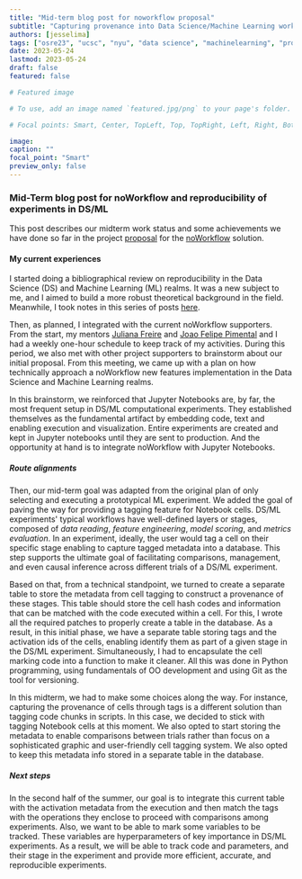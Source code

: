 ```yaml
---
title: "Mid-term blog post for noworkflow proposal"
subtitle: "Capturing provenance into Data Science/Machine Learning workflows" 
authors: [jesselima]
tags: ["osre23", "ucsc", "nyu", "data science", "machinelearning", "provenance", "reproducibility"]
date: 2023-05-24
lastmod: 2023-05-24
draft: false
featured: false

# Featured image

# To use, add an image named `featured.jpg/png` to your page's folder.

# Focal points: Smart, Center, TopLeft, Top, TopRight, Left, Right, BottomLeft, Bottom, BottomRight.

image:
caption: ""
focal_point: "Smart"
preview_only: false
---
```


### Mid-Term blog post for noWorkflow and reproducibility of experiments in DS/ML

This post describes our midterm work status and some achievements we have done so far in the project [proposal](https://docs.google.com/document/d/1YMtPjZXcgt5eplyxIgQE8IBpQIiRlB9eqVSQiIPhXNU/edit#heading=h.nnxl1g16trg0) for the [noWorkflow](https://ucsc-ospo.github.io/project/osre23/nyu/noworkflow/) solution. 


#### My current experiences

I started doing a bibliographical review on reproducibility in the  Data Science (DS) and Machine Learning (ML) realms. It was a new subject to me, and I aimed to build a more robust theoretical background in the field. Meanwhile, I took notes in this series of posts [here](https://jaglima.github.io/). 

Then, as planned, I integrated with the current noWorkflow supporters. From the start, my mentors [Juliana Freire](https://ucsc-ospo.github.io/author/juliana-freire/) and [Joao Felipe Pimental](https://ucsc-ospo.github.io/author/joao-felipe-pimentel/) and I had a weekly one-hour schedule to keep track of my activities. During this period, we also met with other project supporters to brainstorm about our initial proposal. From this meeting, we came up with a plan on how technically approach a noWorkflow new features implementation in the Data Science and Machine Learning realms. 

In this brainstorm, we reinforced that Jupyter Notebooks are, by far, the most frequent setup in DS/ML computational experiments. They established themselves as the fundamental artifact by embedding code, text and enabling execution and visualization. Entire experiments are created and kept in Jupyter notebooks until they are sent to production. And the opportunity at hand is to integrate noWorkflow with Jupyter Notebooks. 

##### Route alignments

Then, our mid-term goal was adapted from the original plan of only selecting and executing a prototypical ML experiment. We added the goal of paving the way for providing a tagging feature for Notebook cells. DS/ML experiments' typical workflows have well-defined layers or stages, composed of _data reading_, _feature engineering_, _model scoring_, and _metrics evaluation_.  In an experiment, ideally, the user would tag a cell on their specific stage enabling to capture tagged metadata into a database. This step supports the ultimate goal of facilitating comparisons, management, and even causal inference across different trials of a DS/ML experiment. 

Based on that, from a technical standpoint, we turned to create a separate table to store the metadata from cell tagging to construct a provenance of these stages. This table should store the cell hash codes and information that can be matched with the code executed within a cell. For this, I wrote all the required patches to properly create a table in the database. As a result, in this initial phase, we have a separate table storing tags and the activation ids of the cells, enabling identify them as part of a given stage in the DS/ML experiment. Simultaneously, I had to encapsulate the cell marking code into a function to make it cleaner. All this was done in Python programming, using fundamentals of OO development and using Git as the tool for versioning.

In this midterm, we had to make some choices along the way. For instance, capturing the provenance of cells through tags is a different solution than tagging code chunks in scripts. In this case, we decided to stick with tagging Notebook cells at this moment. We also opted to start storing the metadata to enable comparisons between trials rather than focus on a sophisticated graphic and user-friendly cell tagging system. We also opted to keep this metadata info stored in a separate table in the database.

##### Next steps

In the second half of the summer, our goal is to integrate this current table with the activation metadata from the execution and then match the tags with the operations they enclose to proceed with comparisons among experiments. Also, we want to be able to mark some variables to be tracked. These variables are hyperparameters of key importance in DS/ML experiments. As a result, we will be able to track code and parameters, and their stage in the experiment and provide more efficient, accurate,  and reproducible experiments.



